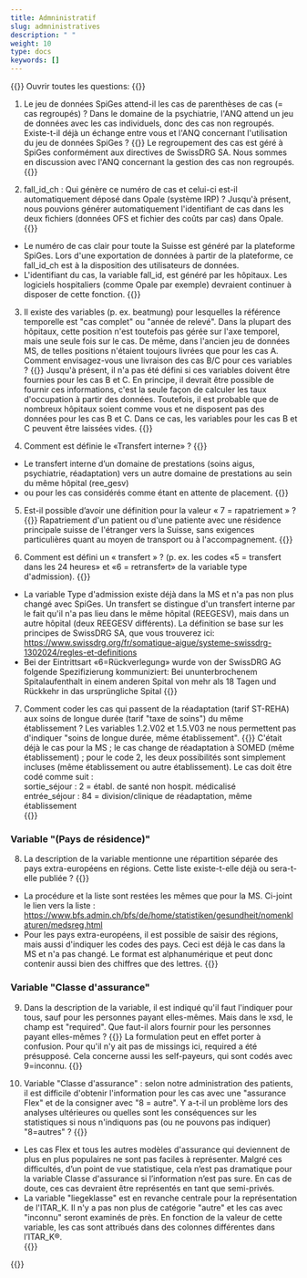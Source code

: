 ```yaml
---
title: Admninistratif
slug: admninistratives
description: " "
weight: 10
type: docs
keywords: []
---
```


{{<faqBlock>}}
Ouvrir toutes les questions: {{<collapsibleGroupCommand groupId="admninistratives">}}

1. Le jeu de données SpiGes attend-il les cas de parenthèses de cas (= cas regroupés) ? Dans le domaine de la psychiatrie, l'ANQ attend un jeu de données avec les cas individuels, donc des cas non regroupés. Existe-t-il déjà un échange entre vous et l'ANQ concernant l'utilisation du jeu de données SpiGes ?
{{<collapsibleBlock groupId="admninistratives">}}
Le regroupement des cas est géré à SpiGes conformément aux directives de SwissDRG SA. Nous sommes en discussion avec l'ANQ concernant la gestion des cas non regroupés.
{{</collapsibleBlock>}}

2. fall_id_ch : Qui génère ce numéro de cas et celui-ci est-il automatiquement déposé dans Opale (système IRP) ? Jusqu'à présent, nous pouvions générer automatiquement l'identifiant de cas dans les deux fichiers (données OFS et fichier des coûts par cas) dans Opale.
{{<collapsibleBlock groupId="admninistratives">}}
- Le numéro de cas clair pour toute la Suisse est généré par la plateforme SpiGes. Lors d'une exportation de données à partir de la plateforme, ce fall_id_ch est à la disposition des utilisateurs de données. 
- L'identifiant du cas, la variable fall_id, est généré par les hôpitaux. Les logiciels hospitaliers (comme Opale par exemple) devraient continuer à disposer de cette fonction. 
{{</collapsibleBlock>}}

3. Il existe des variables (p. ex. beatmung) pour lesquelles la référence temporelle est "cas complet" ou "année de relevé". Dans la plupart des hôpitaux, cette position n'est toutefois pas gérée sur l'axe temporel, mais une seule fois sur le cas. De même, dans l'ancien jeu de données MS, de telles positions n'étaient toujours livrées que pour les cas A. Comment envisagez-vous une livraison des cas B/C pour ces variables ?
{{<collapsibleBlock groupId="admninistratives">}}
Jusqu'à présent, il n'a pas été défini si ces variables doivent être fournies pour les cas B et C. En principe, il devrait être possible de fournir ces informations, c'est la seule façon de calculer les taux d'occupation à partir des données. Toutefois, il est probable que de nombreux hôpitaux soient comme vous et ne disposent pas des données pour les cas B et C. Dans ce cas, les variables pour les cas B et C peuvent être laissées vides.
{{</collapsibleBlock>}}

4. Comment est définie le «Transfert interne» ?
{{<collapsibleBlock groupId="admninistratives">}}
- Le transfert interne d’un domaine de prestations (soins aigus, psychiatrie, réadaptation) vers un autre domaine de prestations au sein du même hôpital (ree_gesv) 
- ou pour les cas considérés comme étant en attente de placement. 
{{</collapsibleBlock>}}

5.	Est-il possible d’avoir une définition pour la valeur « 7 = rapatriement » ?
{{<collapsibleBlock groupId="admninistratives">}}
Rapatriement d'un patient ou d'une patiente avec une résidence principale suisse de l'étranger vers la Suisse, sans exigences particulières quant au moyen de transport ou à l'accompagnement.
{{</collapsibleBlock>}}

6. Comment est défini un « transfert » ? (p. ex. les codes «5 = transfert dans les 24 heures» et «6 = retransfert» de la variable type d'admission).
{{<collapsibleBlock groupId="admninistratives">}}
- La variable Type d'admission existe déjà dans la MS et n'a pas non plus changé avec SpiGes. Un transfert se distingue d'un transfert interne par le fait qu'il n'a pas lieu dans le même hôpital (REEGESV), mais dans un autre hôpital (deux REEGESV différents). La définition se base sur les principes de SwissDRG SA, que vous trouverez ici:  <a href="https://www.swissdrg.org/fr/somatique-aigue/systeme-swissdrg-1302024/regles-et-definitions"> https://www.swissdrg.org/fr/somatique-aigue/systeme-swissdrg-1302024/regles-et-definitions </a> 
-	Bei der Eintrittsart «6=Rückverlegung» wurde von der SwissDRG AG folgende Spezifizierung kommuniziert: Bei ununterbrochenem Spitalaufenthalt in einem anderen Spital von mehr als 18 Tagen und Rückkehr in das ursprüngliche Spital 
{{</collapsibleBlock>}}

7. Comment coder les cas qui passent de la réadaptation (tarif ST-REHA) aux soins de longue durée (tarif "taxe de soins") du même établissement ? Les variables 1.2.V02 et 1.5.V03 ne nous permettent pas d'indiquer "soins de longue durée, même établissement".
{{<collapsibleBlock groupId="admninistratives">}}
C'était déjà le cas pour la MS ; le cas change de réadaptation à SOMED (même établissement) ; pour le code 2, les deux possibilités sont simplement incluses (même établissement ou autre établissement). Le cas doit être codé comme suit :           
sortie_séjour : 2 = établ. de santé non hospit. médicalisé             
entrée_séjour : 84 = division/clinique de réadaptation, même établissement  
{{</collapsibleBlock>}}

### Variable "(Pays de résidence)"

8. La description de la variable mentionne une répartition séparée des pays extra-européens en régions. Cette liste existe-t-elle déjà ou sera-t-elle publiée ?
{{<collapsibleBlock groupId="admninistratives">}}
- La procédure et la liste sont restées les mêmes que pour la MS. Ci-joint le lien vers la liste :  <a href="https://www.bfs.admin.ch/bfs/de/home/statistiken/gesundheit/nomenklaturen/medsreg.html"> https://www.bfs.admin.ch/bfs/de/home/statistiken/gesundheit/nomenklaturen/medsreg.html </a> 
- Pour les pays extra-européens, il est possible de saisir des régions, mais aussi d'indiquer les codes des pays. Ceci est déjà le cas dans la MS et n'a pas changé. Le format est alphanumérique et peut donc contenir aussi bien des chiffres que des lettres. 
{{</collapsibleBlock>}}

###	Variable "Classe d'assurance" 

9. Dans la description de la variable, il est indiqué qu'il faut l'indiquer pour tous, sauf pour les personnes payant elles-mêmes. Mais dans le xsd, le champ est "required". Que faut-il alors fournir pour les personnes payant elles-mêmes ?
{{<collapsibleBlock groupId="admninistratives">}}
La formulation peut en effet porter à confusion. Pour qu'il n'y ait pas de missings ici, required a été présupposé. Cela concerne aussi les self-payeurs, qui sont codés avec 9=inconnu.
{{</collapsibleBlock>}}

10.	Variable "Classe d'assurance" : selon notre administration des patients, il est difficile d'obtenir l'information pour les cas avec une "assurance Flex" et de la consigner avec "8 = autre".  Y a-t-il un problème lors des analyses ultérieures ou quelles sont les conséquences sur les statistiques si nous n'indiquons pas (ou ne pouvons pas indiquer) "8=autres" ?
{{<collapsibleBlock groupId="admninistratives">}}
- Les cas Flex et tous les autres modèles d'assurance qui deviennent de plus en plus populaires ne sont pas faciles à représenter. Malgré ces difficultés, d’un point de vue statistique, cela n’est pas dramatique pour la variable Classe d'assurance si l’information n’est pas sure. En cas de doute, ces cas devraient être représentés en tant que semi-privés.
- La variable "liegeklasse" est en revanche centrale pour la représentation de l'ITAR_K. Il n'y a pas non plus de catégorie "autre" et les cas avec "inconnu" seront examinés de près. En fonction de la valeur de cette variable, les cas sont attribués dans des colonnes différentes dans l’ITAR_K®.  
{{</collapsibleBlock>}}

{{</faqBlock>}}